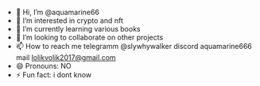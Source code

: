 - 👋 Hi, I’m @aquamarine66
- 👀 I’m interested in crypto and nft
- 🌱 I’m currently learning various books 
- 💞️ I’m looking to collaborate on other projects
- 📫 How to reach me telegramm @slywhywalker discord aquamarine666 mail lolikvolik2017@gmail.com
- 😄 Pronouns: NO
- ⚡ Fun fact: i dont know

<!---
aquamarine66/aquamarine66 is a ✨ special ✨ repository because its `README.md` (this file) appears on your GitHub profile.
You can click the Preview link to take a look at your changes.
--->
